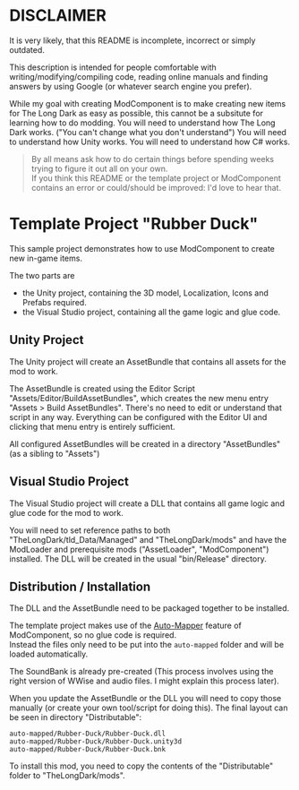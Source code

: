 # DISCLAIMER

It is very likely, that this README is incomplete, incorrect or simply outdated.

This description is intended for people comfortable with writing/modifying/compiling code, reading online manuals and finding answers by using Google (or whatever search engine you prefer).

While my goal with creating ModComponent is to make creating new items for The Long Dark as easy as possible, this cannot be a subsitute for learning how to do modding.
You will need to understand how The Long Dark works. ("You can't change what you don't understand")
You will need to understand how Unity works.
You will need to understand how C# works.

> By all means ask how to do certain things before spending weeks trying to figure it out all on your own.  
> If you think this README or the template project or ModComponent contains an error or could/should be improved: I'd love to hear that.

# Template Project "Rubber Duck"

This sample project demonstrates how to use ModComponent to create new in-game items.


The two parts are
- the Unity project, containing the 3D model, Localization, Icons and Prefabs required.
- the Visual Studio project, containing all the game logic and glue code.

## Unity Project

The Unity project will create an AssetBundle that contains all assets for the mod to work.

The AssetBundle is created using the Editor Script "Assets/Editor/BuildAssetBundles", which creates the new menu entry "Assets > Build AssetBundles".
There's no need to edit or understand that script in any way.
Everything can be configured with the Editor UI and clicking that menu entry is entirely sufficient.

All configured AssetBundles will be created in a directory "AssetBundles" (as a sibling to "Assets")

## Visual Studio Project

The Visual Studio project will create a DLL that contains all game logic and glue code for the mod to work.

You will need to set reference paths to both "TheLongDark/tld_Data/Managed" and "TheLongDark/mods" and have the ModLoader and prerequisite mods ("AssetLoader", "ModComponent") installed.
The DLL will be created in the usual "bin/Release" directory.



## Distribution / Installation

The DLL and the AssetBundle need to be packaged together to be installed.

The template project makes use of the [Auto-Mapper](https://github.com/WulfMarius/ModComponent/wiki/Auto-Mapper) feature of ModComponent, so no glue code is required.  
Instead the files only need to be put into the `auto-mapped` folder and will be loaded automatically.

The SoundBank is already pre-created (This process involves using the right version of WWise and audio files. I might explain this process later).

When you update the AssetBundle or the DLL you will need to copy those manually (or create your own tool/script for doing this).
The final layout can be seen in directory "Distributable":

	auto-mapped/Rubber-Duck/Rubber-Duck.dll
	auto-mapped/Rubber-Duck/Rubber-Duck.unity3d
	auto-mapped/Rubber-Duck/Rubber-Duck.bnk

To install this mod, you need to copy the contents of the "Distributable" folder to "TheLongDark/mods".